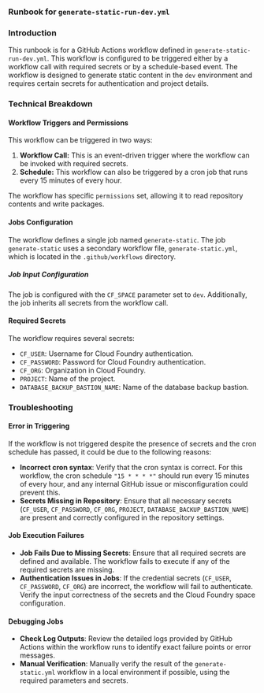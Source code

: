 ### Runbook for `generate-static-run-dev.yml`

### Introduction
This runbook is for a GitHub Actions workflow defined in `generate-static-run-dev.yml`. This workflow is configured to be triggered either by a workflow call with required secrets or by a schedule-based event. The workflow is designed to generate static content in the `dev` environment and requires certain secrets for authentication and project details. 

### Technical Breakdown

#### Workflow Triggers and Permissions
This workflow can be triggered in two ways:
1. **Workflow Call:** This is an event-driven trigger where the workflow can be invoked with required secrets.
2. **Schedule:** This workflow can also be triggered by a cron job that runs every 15 minutes of every hour.

The workflow has specific `permissions` set, allowing it to read repository contents and write packages.

#### Jobs Configuration
The workflow defines a single job named `generate-static`. The job `generate-static` uses a secondary workflow file, `generate-static.yml`, which is located in the `.github/workflows` directory. 

##### Job Input Configuration
The job is configured with the `CF_SPACE` parameter set to `dev`. Additionally, the job inherits all secrets from the workflow call.

#### Required Secrets
The workflow requires several secrets:
- `CF_USER`: Username for Cloud Foundry authentication.
- `CF_PASSWORD`: Password for Cloud Foundry authentication.
- `CF_ORG`: Organization in Cloud Foundry.
- `PROJECT`: Name of the project.
- `DATABASE_BACKUP_BASTION_NAME`: Name of the database backup bastion.

### Troubleshooting

#### Error in Triggering
If the workflow is not triggered despite the presence of secrets and the cron schedule has passed, it could be due to the following reasons:
- **Incorrect cron syntax**: Verify that the cron syntax is correct. For this workflow, the cron schedule `"15 * * * *"` should run every 15 minutes of every hour, and any internal GitHub issue or misconfiguration could prevent this.
- **Secrets Missing in Repository**: Ensure that all necessary secrets (`CF_USER`, `CF_PASSWORD`, `CF_ORG`, `PROJECT`, `DATABASE_BACKUP_BASTION_NAME`) are present and correctly configured in the repository settings.

#### Job Execution Failures
- **Job Fails Due to Missing Secrets**: Ensure that all required secrets are defined and available. The workflow fails to execute if any of the required secrets are missing.
- **Authentication Issues in Jobs**: If the credential secrets (`CF_USER`, `CF_PASSWORD`, `CF_ORG`) are incorrect, the workflow will fail to authenticate. Verify the input correctness of the secrets and the Cloud Foundry space configuration.

#### Debugging Jobs
- **Check Log Outputs**: Review the detailed logs provided by GitHub Actions within the workflow runs to identify exact failure points or error messages.
- **Manual Verification**: Manually verify the result of the `generate-static.yml` workflow in a local environment if possible, using the required parameters and secrets.
